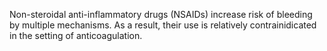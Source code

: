 Non-steroidal anti-inflammatory drugs (NSAIDs) increase risk of bleeding by multiple mechanisms. As a result, their use is relatively contrainidicated in the setting of anticoagulation.
